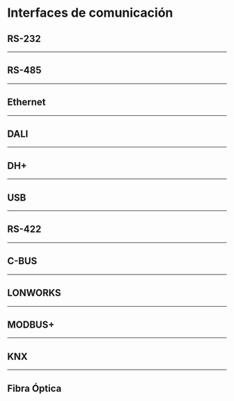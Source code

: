 # Interfaces de comunicación

## RS-232
---

## RS-485
---

## Ethernet
---

## DALI
---

## DH+
---

## USB
---

## RS-422
---

## C-BUS
---

## LONWORKS
---

## MODBUS+
---

## KNX
---

## Fibra Óptica